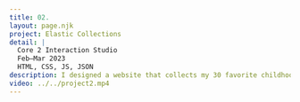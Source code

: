 ```yaml
---
title: 02.
layout: page.njk
project: Elastic Collections
detail: |
  Core 2 Interaction Studio
  Feb–Mar 2023
  HTML, CSS, JS, JSON
description: I designed a website that collects my 30 favorite childhood snacks from Hong Kong. The website is not only a showcase of my favorite snacks but also a personal archive of my memories. Viewers should experience a sense of nostalgia through the design and layout, including the color palette and hand-drawn illustrations.
video: ../../project2.mp4
---
```









